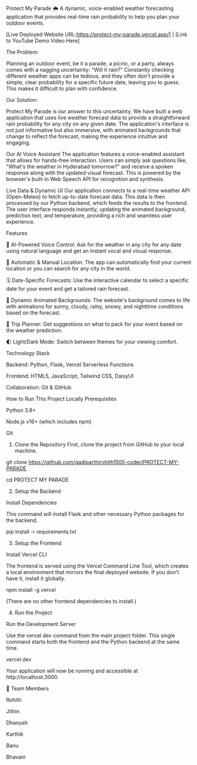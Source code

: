 Protect My Parade 🌦️ A dynamic, voice-enabled weather forecasting application that provides real-time rain probability to help you plan your outdoor events.

[Live Deployed Website URL:https://protect-my-parade.vercel.app/] | [Link to YouTube Demo Video Here]

The Problem:

Planning an outdoor event, be it a parade, a picnic, or a party, always comes with a nagging uncertainty: "Will it rain?" Constantly checking different weather apps can be tedious, and they often don't provide a simple, clear probability for a specific future date, leaving you to guess. This makes it difficult to plan with confidence.

Our Solution:

Protect My Parade is our answer to this uncertainty. We have built a web application that uses live weather forecast data to provide a straightforward rain probability for any city on any given date. The application's interface is not just informative but also immersive, with animated backgrounds that change to reflect the forecast, making the experience intuitive and engaging.

Our AI Voice Assistant The application features a voice-enabled assistant that allows for hands-free interaction. Users can simply ask questions like, "What's the weather in Hyderabad tomorrow?" and receive a spoken response along with the updated visual forecast. This is powered by the browser's built-in Web Speech API for recognition and synthesis.

Live Data & Dynamic UI Our application connects to a real-time weather API (Open-Meteo) to fetch up-to-date forecast data. This data is then processed by our Python backend, which feeds the results to the frontend. The user interface responds instantly, updating the animated background, prediction text, and temperature, providing a rich and seamless user experience.

Features

🔮 AI-Powered Voice Control: Ask for the weather in any city for any date using natural language and get an instant vocal and visual response.

📍 Automatic & Manual Location: The app can automatically find your current location or you can search for any city in the world.

🗓️ Date-Specific Forecasts: Use the interactive calendar to select a specific date for your event and get a tailored rain forecast.

🎨 Dynamic Animated Backgrounds: The website's background comes to life with animations for sunny, cloudy, rainy, snowy, and nighttime conditions based on the forecast.

🧳 Trip Planner: Get suggestions on what to pack for your event based on the weather prediction.

🌓 Light/Dark Mode: Switch between themes for your viewing comfort.

Technology Stack

Backend: Python, Flask, Vercel Serverless Functions

Frontend: HTML5, JavaScript, Tailwind CSS, DaisyUI

Collaboration: Git & GitHub

How to Run This Project Locally
Prerequisites

Python 3.8+

Node.js v16+ (which includes npm)

Git

1. Clone the Repository
First, clone the project from GitHub to your local machine.

git clone https://github.com/gadiparthirohith1505-coder/PROTECT-MY-PARADE

cd PROTECT MY PARADE

2. Setup the Backend

Install Dependencies

This command will install Flask and other necessary Python packages for the backend.

pip install -r requirements.txt

3. Setup the Frontend

Install Vercel CLI

The frontend is served using the Vercel Command Line Tool, which creates a local environment that mirrors the final deployed website. If you don't have it, install it globally.

npm install -g vercel

(There are no other frontend dependencies to install.)

4. Run the Project

Run the Development Server

Use the vercel dev command from the main project folder. This single command starts both the frontend and the Python backend at the same time.

vercel dev

Your application will now be running and accessible at http://localhost:3000.

👥 Team Members

Rohith

Jithin

Dhanush

Karthik

Banu

Bhavani


